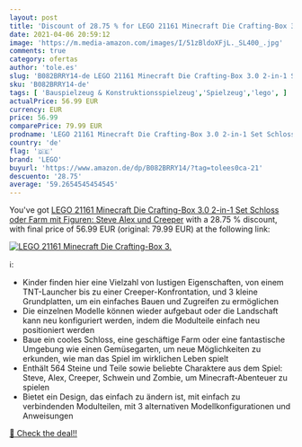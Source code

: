 ```yaml
---
layout: post
title: 'Discount of 28.75 % for LEGO 21161 Minecraft Die Crafting-Box 3.'
date: 2021-04-06 20:59:12
image: 'https://m.media-amazon.com/images/I/51zBldoXFjL._SL400_.jpg'
comments: true
category: ofertas
author: 'tole.es'
slug: 'B082BRRY14-de LEGO 21161 Minecraft Die Crafting-Box 3.0 2-in-1 Set...'
sku: 'B082BRRY14-de'
tags: [ 'Bauspielzeug & Konstruktionsspielzeug','Spielzeug','lego', ]
actualPrice: 56.99 EUR
currency: EUR
price: 56.99
comparePrice: 79.99 EUR
prodname: 'LEGO 21161 Minecraft Die Crafting-Box 3.0 2-in-1 Set Schloss oder Farm mit Figuren: Steve  Alex und Creeper'
country: 'de'
flag: '🇩🇪'
brand: 'LEGO'
buyurl: 'https://www.amazon.de/dp/B082BRRY14/?tag=tolees0ca-21'
descuento: '28.75'
average: '59.2654545454545'
---
```


You've got [LEGO 21161 Minecraft Die Crafting-Box 3.0 2-in-1 Set Schloss oder Farm mit Figuren: Steve  Alex und Creeper](https://www.amazon.de/dp/B082BRRY14/?tag=tolees0ca-21) with a  28.75 % discount, with final price of 56.99 EUR (original: 79.99 EUR) at the following link:

[![LEGO 21161 Minecraft Die Crafting-Box 3.](https://m.media-amazon.com/images/I/51zBldoXFjL._SL400_.jpg)](https://www.amazon.de/dp/B082BRRY14/?tag=tolees0ca-21)

ℹ️:

- Kinder finden hier eine Vielzahl von lustigen Eigenschaften, von einem TNT-Launcher bis zu einer Creeper-Konfrontation, und 3 kleine Grundplatten, um ein einfaches Bauen und Zugreifen zu ermöglichen
- Die einzelnen Modelle können wieder aufgebaut oder die Landschaft kann neu konfiguriert werden, indem die Modulteile einfach neu positioniert werden
- Baue ein cooles Schloss, eine geschäftige Farm oder eine fantastische Umgebung wie einen Gemüsegarten, um neue Möglichkeiten zu erkunden, wie man das Spiel im wirklichen Leben spielt
- Enthält 564 Steine und Teile sowie beliebte Charaktere aus dem Spiel: Steve, Alex, Creeper, Schwein und Zombie, um Minecraft-Abenteuer zu spielen
- Bietet ein Design, das einfach zu ändern ist, mit einfach zu verbindenden Modulteilen, mit 3 alternativen Modellkonfigurationen und Anweisungen

[🛒 Check the deal!!](https://www.amazon.de/dp/B082BRRY14/?tag=tolees0ca-21)
